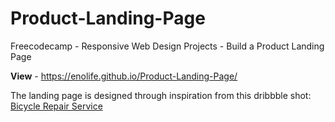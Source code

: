 # Product-Landing-Page
Freecodecamp - Responsive Web Design Projects - Build a Product Landing Page

**View** - https://enolife.github.io/Product-Landing-Page/

The landing page is designed through inspiration from this dribbble shot: [Biсycle Repair Service](https://dribbble.com/shots/9656409-Bi-ycle-Repair-Service/)
